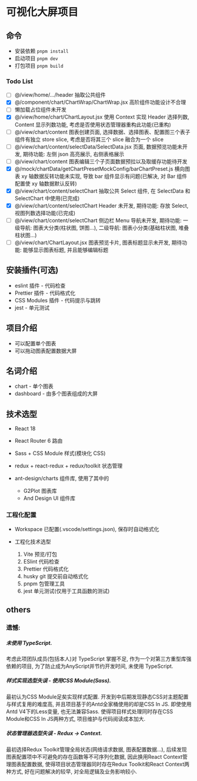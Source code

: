 # 可视化大屏项目

## 命令

- 安装依赖 `pnpm install`
- 启动项目 `pnpm dev`
- 打包项目 `pnpm build`

### Todo List

- [ ] @/view/home/.../header 抽取公共组件
- [x] @/component/chart/ChartWrap/ChartWrap.jsx 高阶组件功能设计不合理
- [ ] 懒加载占位组件未开发
- [x] @/view/home/chart/ChartLayout.jsx 使用 Context 实现 Header 选择列数, Content 显示列数功能, 考虑是否使用状态管理器重构此功能(已重构)
- [ ] @/view/chart/content 图表创建页面, 选择数据、选择图表、配置图三个表子组件有独立 store slice, 考虑是否将其三个 slice 融合为一个 slice
- [ ] @/view/chart/content/selectData/SelectData.jsx 页面, 数据预览功能未开发, 期待功能: 左侧 json 高亮展示, 右侧表格展示
- [ ] @/view/chart/content 图表编辑三个子页面数据预拉以及取缓存功能待开发
- [x] @/mock/chartData/getChartPresetMockConfig/barChartPreset.js 横向图表 xy 轴数据反转功能未实现, 导致 bar 组件显示有问题(已解决, 对 Bar 组件配置使 xy 轴数据默认反转)
- [x] @/view/chart/content/selectChart 抽取公共 Select 组件, 在 SelectData 和 SelectChart 中使用(已完成)
- [x] @/view/chart/content/selectChart Header 未开发, 期待功能: 存放 Select, 视图列数选择功能(已完成)
- [ ] @/view/chart/content/selectChart 侧边栏 Menu 导航未开发, 期待功能: 一级导航: 图表大分类(柱状图, 饼图...), 二级导航: 图表小分类(基础柱状图, 堆叠柱状图...)
- [ ] @/view/chart/ChartLayout.jsx 图表预览卡片, 图表标题显示未开发, 期待功能: 能够显示图表标题, 并且能够编辑标题

## 安装插件(可选)

- eslint 插件 - 代码检查
- Prettier 插件 - 代码格式化
- CSS Modules 插件 - 代码提示与跳转
- jest - 单元测试

## 项目介绍

- 可以配置单个图表
- 可以拖动图表配置数据大屏

## 名词介绍

- chart - 单个图表
- dashboard - 由多个图表组成的大屏

## 技术选型

- React 18
- React Router 6 路由
- Sass + CSS Module 样式(模块化 CSS)
- redux + react-redux + redux/toolkit 状态管理
- ant-design/charts 组件库, 使用了其中的

  - G2Plot 图表库
  - And Design UI 组件库

### 工程化配置

- Workspace 已配置(.vscode/settings.json), 保存时自动格式化

- 工程化技术选型

  1. Vite 预览/打包
  2. ESlint 代码检查
  3. Prettier 代码格式化
  4. husky git 提交前自动格式化
  5. pnpm 包管理工具
  6. jest 单元测试(仅用于工具函数的测试)


## others
### 遗憾: 
##### 未使用 TypeScript. 
考虑此项团队成员(包括本人)对 TypeScript 掌握不足, 作为一个对第三方重型库强依赖的项目, 为了防止成为AnyScript并节约开发时间, 未使用 TypeScript.
##### 样式实现选型失误 - 使用CSS Module(Sass).
最初认为CSS Module足矣实现样式配置. 开发到中后期发现静态CSS对主题配置与样式复用的难度高, 并且项目基于的Antd全家桶使用的却是CSS In JS. 即使使用Antd V4下的Less变量, 也无法兼容Sass. 使得项目样式处理同时存在CSS Module和CSS In JS两种方式, 项目维护与代码阅读成本加大.
##### 状态管理器选型失误 - Redux -> Context.
最初选择Redux Toolkit管理全局状态(网络请求数据, 图表配置数据...), 后续发现图表配置项中不可避免的存在函数等不可序列化数据, 因此换用React Context管理图表配置数据, 使得项目状态管理器同时存在Redux Toolkit和React Context两种方式, 好在问题解决的较早, 对全局逻辑及业务影响较小.
